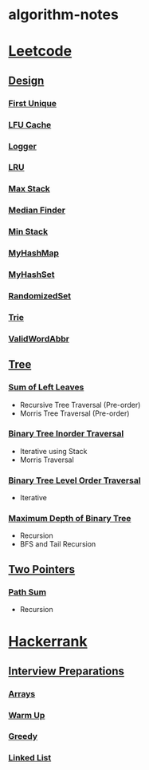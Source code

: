 # algorithm-notes

# [Leetcode](src/main/java/com/github/irvifa/algorithmnotes/leetcode)

## [Design](src/main/java/com/github/irvifa/algorithmnotes/leetcode/design)

### [First Unique]()

### [LFU Cache]()

### [Logger]()

### [LRU]()

### [Max Stack]()

### [Median Finder]()

### [Min Stack]()

### [MyHashMap]()

### [MyHashSet]()

### [RandomizedSet]()

### [Trie]()

### [ValidWordAbbr]()

## [Tree](src/main/java/com/github/irvifa/algorithmnotes/leetcode/tree)

### [Sum of Left Leaves](src/main/java/com/github/irvifa/algorithmnotes/leetcode/tree/sumofleftleaves)

- Recursive Tree Traversal (Pre-order)
- Morris Tree Traversal (Pre-order)

### [Binary Tree Inorder Traversal](src/main/java/com/github/irvifa/algorithmnotes/leetcode/tree/binarytreeinordertraversal)

- Iterative using Stack
- Morris Traversal

### [Binary Tree Level Order Traversal](src/main/java/com/github/irvifa/algorithmnotes/leetcode/tree/binarytreelevelordertraversal)

- Iterative

### [Maximum Depth of Binary Tree](src/main/java/com/github/irvifa/algorithmnotes/leetcode/tree/maximumdepthofbinarytree)

- Recursion
- BFS and Tail Recursion

## [Two Pointers](src/main/java/com/github/irvifa/algorithmnotes/leetcode/twopointers)

### [Path Sum](src/main/java/com/github/irvifa/algorithmnotes/leetcode/tree/pathsum)

- Recursion

# [Hackerrank](src/main/java/com/github/irvifa/algorithmnotes/hackerrank)

## [Interview Preparations](src/main/java/com/github/irvifa/algorithmnotes/hackerrank/interviewpreparationkit)

### [Arrays](src/main/java/com/github/irvifa/algorithmnotes/hackerrank/interviewpreparationkit/arrays)

### [Warm Up](src/main/java/com/github/irvifa/algorithmnotes/hackerrank/interviewpreparationkit/warmup)

### [Greedy](src/main/java/com/github/irvifa/algorithmnotes/hackerrank/interviewpreparationkit/greedy)

### [Linked List](src/main/java/com/github/irvifa/algorithmnotes/hackerrank/interviewpreparationkit/linkedlist)
